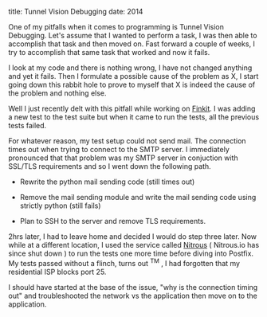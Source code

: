 title: Tunnel Vision Debugging
date: 2014

One of my pitfalls when it comes to programming is Tunnel Vision Debugging. Let's assume that I wanted to perform a task, I was then able to accomplish that task and then moved on. Fast forward a couple of weeks, I try to accomplish that same task that worked and now it fails.

I look at my code and there is nothing wrong, I have not changed anything and yet it fails. Then I formulate a possible cause of the problem as X, I start going down this rabbit hole to prove to myself that X is indeed the cause of the problem and nothing else.

Well I just recently delt with this pitfall while working on [Finkit](https://github.com/Fuchida/Archive/tree/master/finkit). I was adding a new test to the test suite but when it came to run the tests, all the previous tests failed.

For whatever reason, my test setup could not send mail. The connection times out when trying to connect to the SMTP server. I immediately pronounced that that problem was my SMTP server in conjuction with SSL/TLS requirements and so I went down the following path.

* Rewrite the python mail sending code (still times out)

* Remove the mail sending module and write the mail sending code using strictly python (still fails)

* Plan to SSH to the server and remove TLS requirements.

2hrs later, I had to leave home and decided I would do step three later. Now while at a different location, I used the service called [Nitrous](http://web.archive.org/web/20150408062119/https://www.nitrous.io/) ( Nitrous.io has since shut down ) to run the tests one more time before diving into Postfix. My tests passed without a flinch, turns out <sup>TM</sup> , I had forgotten that my residential ISP blocks port 25.

I should have started at the base of the issue, "why is the connection timing out" and troubleshooted the network vs the application then move on to the application.
